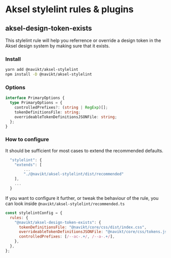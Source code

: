 # Aksel stylelint rules & plugins

## aksel-design-token-exists

This stylelint rule will help you referrence or override a design token in the Aksel design system by making sure that it exists.

### Install

```bash
yarn add @navikt/aksel-stylelint
npm install -D @navikt/aksel-stylelint
```

### Options

```ts
interface PrimaryOptions {
  type PrimaryOptions = {
    controlledPrefixes?: (string | RegExp)[];
    tokenDefinitionsFile: string;
    overrideableTokenDefinitionsJSONFile: string;
  };
}
```

### How to configure

It should be sufficient for most cases to extend the recommended defaults.

```js
  "stylelint": {
    "extends": [
        ...
        "./@navikt/aksel-stylelint/dist/recommended"
    ],
    ...
  }
```

If you want to configure it further, or tweak the behaviour of the rule, you can look inside `@navikt/aksel-stylelint/recommended.ts`

```js
const stylelintConfig = {
  rules: {
    "@navikt/aksel-design-token-exists": {
      tokenDefinitionsFile: "@navikt/core/css/dist/index.css",
      overrideableTokenDefinitionsJSONFile: "@navikt/core/css/tokens.json",
      controlledPrefixes: [/--ac-.+/, /--a-.+/],
    },
  },
};
```
